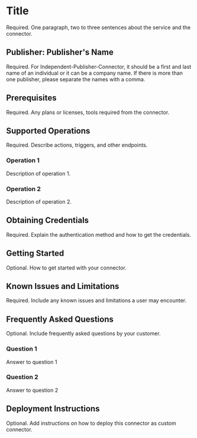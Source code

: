 # Title
Required. One paragraph, two to three sentences about the service and the connector​.

## Publisher: Publisher's Name
Required. For Independent-Publisher-Connector, it should be a first and last name of an individual or it can be a company name. ​If there is more than one publisher, please separate the names with a comma.​

## Prerequisites
Required. Any plans or licenses, tools required from the connector.​

## Supported Operations
Required. Describe actions, triggers, and other endpoints.​
### Operation 1
Description of operation 1.

### Operation 2
Description of operation 2.

## Obtaining Credentials
Required. Explain the authentication method and how to get the credentials.​

## Getting Started
Optional. How to get started with your connector.

## Known Issues and Limitations
Required. Include any known issues and limitations a user may encounter.

## Frequently Asked Questions
Optional. Include frequently asked questions by your customer.
### Question 1
Answer to question 1
### Question 2
Answer to question 2

## Deployment Instructions
Optional. Add instructions on how to deploy this connector as custom connector.
